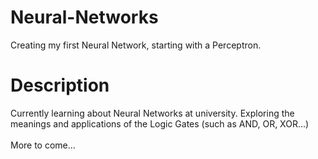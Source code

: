 # Neural-Networks
Creating my first Neural Network, starting with a Perceptron.

# Description
Currently learning about Neural Networks at university. Exploring the meanings and applications of the Logic Gates (such as AND, OR, XOR...) <br>
<br>
More to come...
